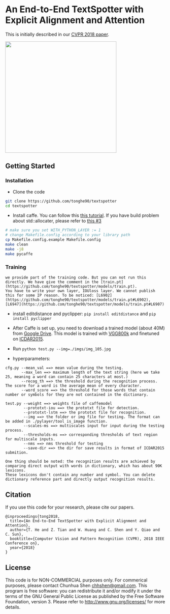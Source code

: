 # An End-to-End TextSpotter with Explicit Alignment and Attention

This is initially described in our [CVPR 2018 paper](https://arxiv.org/abs/1803.03474).

<img src='imgs/screenshot.png' height="350px">


## Getting Started
### Installation
- Clone the code
```bash
git clone https://github.com/tonghe90/textspotter
cd textspotter
```

- Install caffe. You can follow this [this tutorial](http://caffe.berkeleyvision.org/installation.html). 
If you have build problem about std::allocater, please refer to [this #3](https://github.com/tonghe90/textspotter/issues/3)
```bash
# make sure you set WITH_PYTHON_LAYER := 1
# change Makefile.config according to your library path
cp Makefile.config.example Makefile.config
make clean
make -j8
make pycaffe
```
### Training
```
we provide part of the training code. But you can not run this directly. We have give the comment in the [train.pt](https://github.com/tonghe90/textspotter/models/train.pt).
You have to write your own layer, IOUloss layer. We cannot publish this for some IP reason. To be noticed: [L6902](https://github.com/tonghe90/textspotter/models/train.pt#L6902), [L6947](https://github.com/tonghe90/textspotter/models/train.pt#L6907)
```

- install editdistance and pyclipper: `pip install editdistance` and  `pip install pyclipper`

- After Caffe is set up, you need to download a trained model (about 40M) from [Google Drive](https://drive.google.com/open?id=1lzM-V1Ec8KHr8fKxeO_d1x3zFaj3bmnU). This model
  is trained with [VGG800k](http://www.robots.ox.ac.uk/~vgg/data/scenetext/) and finetuned on [ICDAR2015](http://rrc.cvc.uab.es/?ch=4&com=introduction).
- Run `python test.py --img=./imgs/img_105.jpg`

- hyperparameters:

```
cfg.py --mean_val ==> mean value during the testing.
       --max_len ==> maximum length of the text string (here we take 25, meaning a word can contain 25 characters at most.)
       --recog_th ==> the threshold during the recognition process. The score for a word is the average mean of every character.
       --word_score ==> the threshold for those words that contain number or symbols for they are not contained in the dictionary.

test.py --weight ==> weights file of caffemodel
        --prototxt-iou ==> the prototxt file for detection.
        --prototxt-lstm ==> the prototxt file for recognition.
        --img ==> the folder or img file for testing. The format can be added in ./pylayer/tool is_image function.
        --scales-ms ==> multiscales input for input during the testing process.
        --thresholds-ms ==> corresponding thresholds of text region for multiscale inputs.
        --nms ==> nms threshold for testing
        --save-dir ==> the dir for save results in format of ICDAR2015 submition.
```

```
One thing should be noted: the recognition results are achieved by comparing direct output with words in dictionary, which has about 90K lexicons. 
These lexicons don't contain any number and symbol. You can delete dictionary reference part and directly output recognition results.
```

## Citation
If you use this code for your research, please cite our papers.
```
@inproceedings{tong2018,
  title={An End-to-End TextSpotter with Explicit Alignment and Attention},
  author={T. He and Z. Tian and W. Huang and C. Shen and Y. Qiao and C. Sun},
  booktitle={Computer Vision and Pattern Recognition (CVPR), 2018 IEEE Conference on},
  year={2018}
}

```
## License

This code is for NON-COMMERCIAL purposes only. For commerical purposes, please contact Chunhua Shen <chhshen@gmail.com>.
This program is free software: you can redistribute it and/or modify it under the terms of the GNU General Public License as published by the Free Software Foundation, version 3. Please refer to <http://www.gnu.org/licenses/> for more details.
